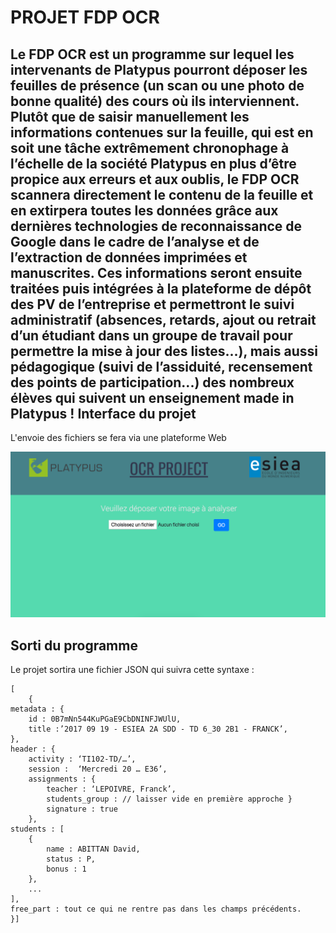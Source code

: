 PROJET FDP OCR
==============

Le FDP OCR est un programme sur lequel les intervenants de Platypus
pourront déposer les feuilles de présence (un scan ou une photo de bonne
qualité) des cours où ils interviennent. Plutôt que de saisir manuellement les
informations contenues sur la feuille, qui est en soit une tâche extrêmement
chronophage à l’échelle de la société Platypus en plus d’être propice aux
erreurs et aux oublis, le FDP OCR scannera directement le contenu de la
feuille et en extirpera toutes les données grâce aux dernières technologies de
reconnaissance de Google dans le cadre de l’analyse et de l’extraction de
données imprimées et manuscrites. Ces informations seront ensuite traitées puis
intégrées à la plateforme de dépôt des PV de l’entreprise et permettront le
suivi administratif (absences, retards, ajout ou retrait d’un étudiant dans un
groupe de travail pour permettre la mise à jour des listes...), mais aussi
pédagogique (suivi de l’assiduité, recensement des points de participation...)
des nombreux élèves qui suivent un enseignement made in Platypus !
Interface du projet
-------------------

L'envoie des fichiers se fera via une plateforme Web

![Screen plateforme](pages/screen.png)

Sorti du programme
------------------

Le projet sortira une fichier JSON qui suivra cette syntaxe :

```
[
	{
metadata : {
	id : 0B7mNn544KuPGaE9CbDNINFJWUlU,
	title :’2017 09 19 - ESIEA 2A SDD - TD 6_30 2B1 - FRANCK’,
},
header : {
	activity : ‘TI102-TD/…’,
	session :  ‘Mercredi 20 … E36’,
	assignments : {
		teacher : ‘LEPOIVRE, Franck’,
		students_group : // laisser vide en première approche }
		signature : true
	},
students : [
	{
		name : ABITTAN David,
		status : P,
		bonus : 1
	},
	...
],
free_part : tout ce qui ne rentre pas dans les champs précédents.		
}]
```
